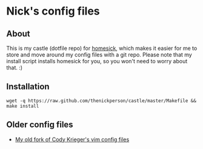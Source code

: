 # Nick's config files

## About
This is my castle (dotfile repo) for
[homesick](https://github.com/technicalpickles/homesick), which makes it easier for me
to store and move around my config files with a git repo. Please note that my
install script installs homesick for you, so you won't need to worry about
that. :)

## Installation
`wget -q https://raw.github.com/thenickperson/castle/master/Makefile && make install`

## Older config files
- [My old fork of Cody Krieger's vim config files](https://github.com/thenickperson/dotvim-old)
